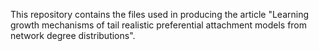 This repository contains the files used in producing the article "Learning growth mechanisms of tail realistic preferential attachment models from network degree distributions".
